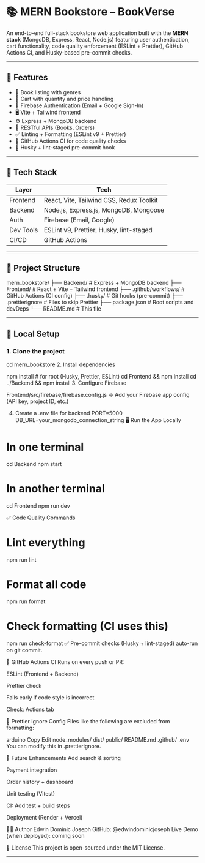 

# 📚 MERN Bookstore – BookVerse

An end-to-end full-stack bookstore web application built with the **MERN stack** (MongoDB, Express, React, Node.js) featuring user authentication, cart functionality, code quality enforcement (ESLint + Prettier), GitHub Actions CI, and Husky-based pre-commit checks.

---

## 🚀 Features

- 📘 Book listing with genres
- 🛒 Cart with quantity and price handling
- 🔐 Firebase Authentication (Email + Google Sign-In)
- 🖥️ Vite + Tailwind frontend
- ⚙️ Express + MongoDB backend
- 🔄 RESTful APIs (Books, Orders)
- ✅ Linting + Formatting (ESLint v9 + Prettier)
- 🔧 GitHub Actions CI for code quality checks
- 🧪 Husky + lint-staged pre-commit hook

---

## 🧱 Tech Stack

| Layer        | Tech                                      |
|--------------|-------------------------------------------|
| Frontend     | React, Vite, Tailwind CSS, Redux Toolkit  |
| Backend      | Node.js, Express.js, MongoDB, Mongoose    |
| Auth         | Firebase (Email, Google)                  |
| Dev Tools    | ESLint v9, Prettier, Husky, lint-staged   |
| CI/CD        | GitHub Actions                            |

---

## 📁 Project Structure

mern_bookstore/
├── Backend/ # Express + MongoDB backend
├── Frontend/ # React + Vite + Tailwind frontend
├── .github/workflows/ # GitHub Actions (CI config)
├── .husky/ # Git hooks (pre-commit)
├── .prettierignore # Files to skip Prettier
├── package.json # Root scripts and devDeps
└── README.md # This file



---

## 🧪 Local Setup

### 1. Clone the project


cd mern_bookstore
2. Install dependencies

npm install         # for root (Husky, Prettier, ESLint)
cd Frontend && npm install
cd ../Backend && npm install
3. Configure Firebase

Frontend/src/firebase/firebase.config.js
→ Add your Firebase app config (API key, project ID, etc.)

4. Create a .env file for backend
PORT=5000
DB_URL=your_mongodb_connection_string
🖥️ Run the App Locally

# In one terminal
cd Backend
npm start

# In another terminal
cd Frontend
npm run dev

✅ Code Quality Commands

# Lint everything
npm run lint

# Format all code
npm run format

# Check formatting (CI uses this)
npm run check-format
✅ Pre-commit checks (Husky + lint-staged) auto-run on git commit.

🔄 GitHub Actions CI
Runs on every push or PR:

ESLint (Frontend + Backend)

Prettier check

Fails early if code style is incorrect

Check: Actions tab

🧠 Prettier Ignore Config
Files like the following are excluded from formatting:

arduino
Copy
Edit
node_modules/
dist/
public/
README.md
.github/
.env
You can modify this in .prettierignore.

🔧 Future Enhancements
 Add search & sorting

 Payment integration

 Order history + dashboard

 Unit testing (Vitest)

 CI: Add test + build steps

 Deployment (Render + Vercel)

👨‍💻 Author
Edwin Dominic Joseph
GitHub: @edwindominicjoseph
Live Demo (when deployed): coming soon

📄 License
This project is open-sourced under the MIT License.


---
